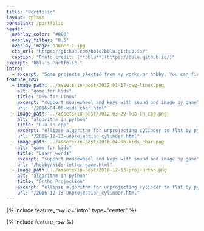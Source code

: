```yaml
---
title: "Portfolio"
layout: splash
permalink: /portfolio
header:
  overlay_color: "#000"
  overlay_filter: "0.5"
  overlay_image: banner-1.jpg
  cta_url: "https://github.com/bblu/bblu.github.io/"
  caption: "Photo credit: [**bblu**](https://bblu.github.io/)"
excerpt: "bblu's Portfolio."
intro: 
  - excerpt: 'Some projects slected from my works or hobby. You can find out more via my Github Repositry List.'
feature_row:
  - image_path: ../assets/in-post/2012-01-17-osg-linux.png
    alt: "game for kids"
    title: "OSG for Linux"
    excerpt: "support mousewheel and keys with sound and image by game"
    url: "/2016-04-06-kids_char.html"
  - image_path: ../assets/in-post/2012-03-29-lua-in-cpp.png
    alt: "algorithm in python"
    title: "Lua in cpp"
    excerpt: "ellipse algorithm for unprojecting cylinder to flat by python"
    url: "/2016-12-13-unprojection_cylinder.html"
  - image_path: ../assets/in-post/2016-04-06-kids_char.png
    alt: "game for kids"
    title: "Learn words"
    excerpt: "support mousewheel and keys with sound and image by game"
    url: "/hobby/kids-letter-game.html"
  - image_path: ../assets/in-post/2016-12-13-proj-ortho.png
    alt: "algorithm in python"
    title: "Ortho Projection"
    excerpt: "ellipse algorithm for unprojecting cylinder to flat by python"
    url: "/2016-12-13-unprojection_cylinder.html"
---
```


{% include feature_row id="intro" type="center" %}

{% include feature_row %}
